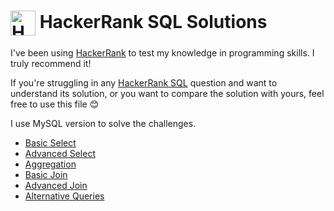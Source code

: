 <h1><a href="https://www.hackerrank.com/products/main/" target="blank"><img align="center" src="https://cdn4.iconfinder.com/data/icons/logos-and-brands/512/160_Hackerrank_logo_logos-512.png" alt="HackerRank" height="40" width="40"></a> HackerRank SQL Solutions </h1>

I've been using [HackerRank](https://www.hackerrank.com/) to test my knowledge in programming skills. I truly recommend it!

If you're struggling in any [HackerRank SQL](https://www.hackerrank.com/domains/sql/select) question and want to understand its solution, or you want to compare the solution with yours, feel free to use this file 😊

I use MySQL version to solve the challenges.

* [Basic Select](https://github.com/gabrielcardosofts/hackerrank-sql/tree/main/basic-select)
* [Advanced Select]()
* [Aggregation](https://github.com/gabrielcardosofts/hackerrank-sql/tree/main/aggregation)
* [Basic Join]()
* [Advanced Join]()
* [Alternative Queries]()

